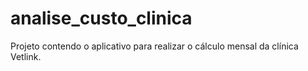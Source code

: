 # analise_custo_clinica
Projeto contendo o aplicativo para realizar o cálculo mensal da clínica Vetlink.
